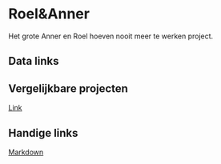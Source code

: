 # Roel&Anner

Het grote Anner en Roel hoeven nooit meer te werken project.

## Data links

## Vergelijkbare projecten
[Link](https://medium.com/machine-learning-world/neural-networks-for-algorithmic-trading-part-one-simple-time-series-forecasting-f992daa1045a)

## Handige links
[Markdown](https://guides.github.com/features/mastering-markdown/)
